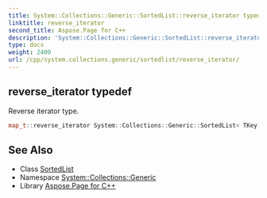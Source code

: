 ```yaml
---
title: System::Collections::Generic::SortedList::reverse_iterator typedef
linktitle: reverse_iterator
second_title: Aspose.Page for C++
description: 'System::Collections::Generic::SortedList::reverse_iterator typedef. Reverse iterator type in C++.'
type: docs
weight: 2400
url: /cpp/system.collections.generic/sortedlist/reverse_iterator/
---
```

## reverse_iterator typedef


Reverse iterator type.

```cpp
map_t::reverse_iterator System::Collections::Generic::SortedList< TKey, TValue >::reverse_iterator
```

## See Also

* Class [SortedList](../)
* Namespace [System::Collections::Generic](../../)
* Library [Aspose.Page for C++](../../../)
